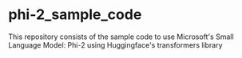 # phi-2_sample_code
This repository consists of the sample code to use Microsoft's Small Language Model: Phi-2 using Huggingface's transformers library
